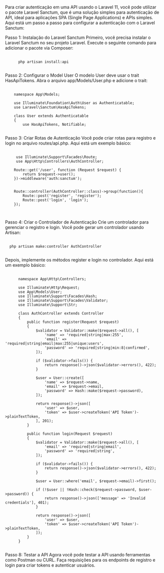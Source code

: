 Para criar autenticação em uma API usando o Laravel 11, você pode utilizar o pacote Laravel Sanctum, que é uma solução simples para autenticação de API, ideal para aplicações SPA (Single Page Applications) e APIs simples. Aqui está um passo a passo para configurar a autenticação com o Laravel Sanctum:

Passo 1: Instalação do Laravel Sanctum
Primeiro, você precisa instalar o Laravel Sanctum no seu projeto Laravel. Execute o seguinte comando para adicionar o pacote via Composer:

<pre class="language-php">
  <code class="language-php">
      php artisan install:api
  </code>
</pre>

Passo 2: Configurar o Model User
O modelo User deve usar o trait HasApiTokens. Abra o arquivo app/Models/User.php e adicione o trait:

<pre class="language-php">
  <code class="language-php">
    namespace App\Models;

    use Illuminate\Foundation\Auth\User as Authenticatable;
    use Laravel\Sanctum\HasApiTokens;
    
    class User extends Authenticatable
    {
        use HasApiTokens, Notifiable;
  </code>
</pre>

Passo 3: Criar Rotas de Autenticação
Você pode criar rotas para registro e login no arquivo routes/api.php. Aqui está um exemplo básico:

<pre class="language-php">
  <code class="language-php">
     use Illuminate\Support\Facades\Route;
     use App\Http\Controllers\AuthController;
    
    Route::get('/user', function (Request $request) {
        return $request->user();
    })->middleware('auth:sanctum');


    Route::controller(AuthController::class)->group(function(){
        Route::post('register', 'register');
        Route::post('login', 'login');
    });

  </code>
</pre>

Passo 4: Criar o Controlador de Autenticação
Crie um controlador para gerenciar o registro e login. Você pode gerar um controlador usando Artisan:

<pre class="language-php">
  <code class="language-php">
  php artisan make:controller AuthController
  </code>
</pre>

Depois, implemente os métodos register e login no controlador. Aqui está um exemplo básico:


<pre class="language-php">
  <code class="language-php">
      namespace App\Http\Controllers;
      
      use Illuminate\Http\Request;
      use App\Models\User;
      use Illuminate\Support\Facades\Hash;
      use Illuminate\Support\Facades\Validator;
      use Illuminate\Support\Str;
      
      class AuthController extends Controller
      {
          public function register(Request $request)
          {
              $validator = Validator::make($request->all(), [
                  'name' => 'required|string|max:255',
                  'email' => 'required|string|email|max:255|unique:users',
                  'password' => 'required|string|min:8|confirmed',
              ]);
      
              if ($validator->fails()) {
                  return response()->json($validator->errors(), 422);
              }
      
              $user = User::create([
                  'name' => $request->name,
                  'email' => $request->email,
                  'password' => Hash::make($request->password),
              ]);
      
              return response()->json([
                  'user' => $user,
                  'token' => $user->createToken('API Token')->plainTextToken,
              ], 201);
          }
      
          public function login(Request $request)
          {
              $validator = Validator::make($request->all(), [
                  'email' => 'required|string|email',
                  'password' => 'required|string',
              ]);
      
              if ($validator->fails()) {
                  return response()->json($validator->errors(), 422);
              }
      
              $user = User::where('email', $request->email)->first();
      
              if (!$user || !Hash::check($request->password, $user->password)) {
                  return response()->json(['message' => 'Invalid credentials'], 401);
              }
      
              return response()->json([
                  'user' => $user,
                  'token' => $user->createToken('API Token')->plainTextToken,
              ]);
          }
      }
  </code>
</pre>

Passo 8: Testar a API
Agora você pode testar a API usando ferramentas como Postman ou CURL. Faça requisições para os endpoints de registro e login para criar tokens e autenticar usuários.
